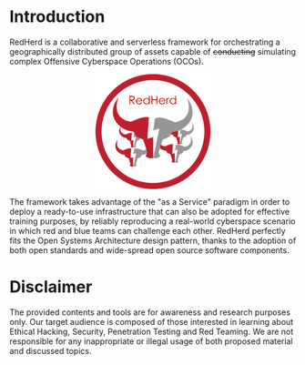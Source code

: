 # Introduction

RedHerd is a collaborative and serverless framework for orchestrating a geographically distributed group of assets capable of <del>conducting</del> simulating complex Offensive Cyberspace Operations (OCOs). 

<img src="images/logo.png" style="display: block; margin-left: auto; margin-right: auto; width: 40%;" alt="RedHerd Logo">

The framework takes advantage of the "as a Service" paradigm in order to deploy a ready-to-use infrastructure that can also be adopted for effective training purposes, by reliably reproducing a real-world cyberspace scenario in which red and blue teams can challenge each other. RedHerd perfectly fits the Open Systems Architecture design pattern, thanks to the adoption of both open standards and wide-spread open source software components.

# Disclaimer

The provided contents and tools are for awareness and research purposes only. Our target audience is composed of those interested in learning about Ethical Hacking, Security, Penetration Testing and Red Teaming. We are not responsible for any inappropriate or illegal usage of both proposed material and discussed topics.
